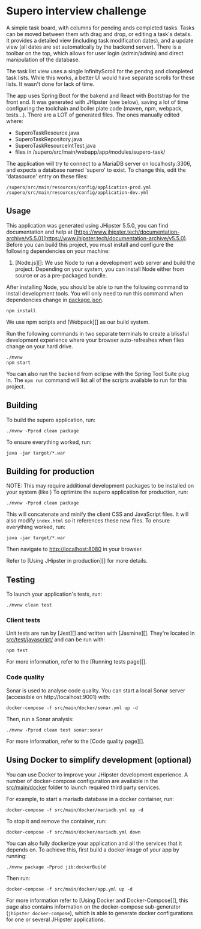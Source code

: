 # Supero interview challenge

A simple task board, with columns for pending ands completed tasks. Tasks can be moved between them wth drag and drop, or editing a task's details.
It provides a detailed view (including task modification dates), and a update view (all dates are set automatically by the backend server). 
There is a toolbar on the top, which allows for user login (admin/admin) and direct manipulation of the database.

The task list view uses a single InfinityScroll for the pendng and clompleted task lists. While this works, a better UI would have separate scrolls for these lists. It wasn't done for lack of time.

The app uses Spring Boot for the bakend and React with Bootstrap for the front end. 
It was generated with JHipster (see below), saving a lot of time configuring the toolchain and boiler plate code (maven, npm, webpack, tests...). There are a LOT of generated files. The ones manually edited where:

* SuperoTaskResource.java
* SuperoTaskRepository.java
* SuperoTaskResourceIntTest.java
* files in /supero/src/main/webapp/app/modules/supero-task/

The application will try to connect to a MariaDB server on localhosty:3306, and expects a database named 'supero' to exist. 
To change this, edit the 'datasource' entry on these files: 

    /supero/src/main/resources/config/application-prod.yml
    /supero/src/main/resources/config/application-dev.yml

## Usage

This application was generated using JHipster 5.5.0, you can find documentation and help at [https://www.jhipster.tech/documentation-archive/v5.5.0](https://www.jhipster.tech/documentation-archive/v5.5.0).
Before you can build this project, you must install and configure the following dependencies on your machine:

1. [Node.js][]: We use Node to run a development web server and build the project.
   Depending on your system, you can install Node either from source or as a pre-packaged bundle.

After installing Node, you should be able to run the following command to install development tools.
You will only need to run this command when dependencies change in [package.json](package.json).

    npm install

We use npm scripts and [Webpack][] as our build system.

Run the following commands in two separate terminals to create a blissful development experience where your browser
auto-refreshes when files change on your hard drive.

    ./mvnw
    npm start

You can also run the backend from eclipse with the Spring Tool Suite plug in.
The `npm run` command will list all of the scripts available to run for this project.


## Building

To build the supero application, run:

    ./mvnw -Pprod clean package

To ensure everything worked, run:

    java -jar target/*.war

## Building for production

NOTE: This may require additional development packages to be installed on your system (like )
To optimize the supero application for production, run:

    ./mvnw -Pprod clean package

This will concatenate and minify the client CSS and JavaScript files. It will also modify `index.html` so it references these new files.
To ensure everything worked, run:

    java -jar target/*.war

Then navigate to [http://localhost:8080](http://localhost:8080) in your browser.

Refer to [Using JHipster in production][] for more details.

## Testing

To launch your application's tests, run:

    ./mvnw clean test

### Client tests

Unit tests are run by [Jest][] and written with [Jasmine][]. They're located in [src/test/javascript/](src/test/javascript/) and can be run with:

    npm test



For more information, refer to the [Running tests page][].

### Code quality

Sonar is used to analyse code quality. You can start a local Sonar server (accessible on http://localhost:9001) with:

```
docker-compose -f src/main/docker/sonar.yml up -d
```

Then, run a Sonar analysis:

```
./mvnw -Pprod clean test sonar:sonar
```

For more information, refer to the [Code quality page][].

## Using Docker to simplify development (optional)

You can use Docker to improve your JHipster development experience. A number of docker-compose configuration are available in the [src/main/docker](src/main/docker) folder to launch required third party services.

For example, to start a mariadb database in a docker container, run:

    docker-compose -f src/main/docker/mariadb.yml up -d

To stop it and remove the container, run:

    docker-compose -f src/main/docker/mariadb.yml down

You can also fully dockerize your application and all the services that it depends on.
To achieve this, first build a docker image of your app by running:

    ./mvnw package -Pprod jib:dockerBuild

Then run:

    docker-compose -f src/main/docker/app.yml up -d

For more information refer to [Using Docker and Docker-Compose][], this page also contains information on the docker-compose sub-generator (`jhipster docker-compose`), which is able to generate docker configurations for one or several JHipster applications.
